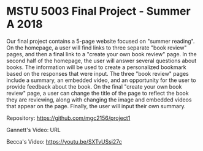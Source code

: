# MSTU 5003 Final Project - Summer A 2018

Our final project contains a 5-page website focused on "summer reading".  On the homepage, a user will find links to three separate "book review" pages, and then a final link to a "create your own book review" page.  In the second half of the homepage, the user will answer several questions about books. The information will be used to create a personalized bookmark based on the responses that were input.  The three "book review" pages include a summary, an embedded video, and an opportunity for the user to provide feedback about the book.  On the final "create your own book review" page, a user can change the title of the page to reflect the book they are reviewing, along with changing the image and embedded videos that appear on the page.  Finally, the user will input their own summary.

Repository: <https://github.com/mgc2156/project1>

Gannett's Video: URL

Becca's Video: <https://youtu.be/SXTvUSsi27c>




